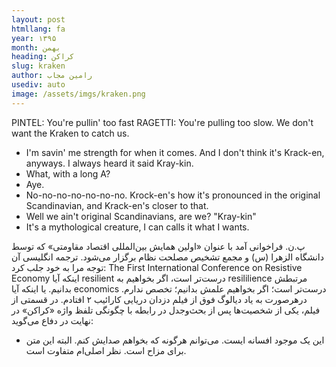 ```yaml
---
layout: post
htmllang: fa
year: ۱۳۹۵
month: بهمن
heading: کراکن
slug: kraken
author: رامین مجاب
usediv: auto
image: /assets/imgs/kraken.png
---
```


PINTEL:  You're pullin' too fast
RAGETTI: You're pulling too slow. We don't want the Kraken to catch us.
- I'm savin' me strength for when it comes. And I don't think it's Krack-en, anyways. I always heard it said Kray-kin.
- What, with a long A?
- Aye.
- No-no-no-no-no-no-no. Krock-en's how  it's pronounced in the original Scandinavian, and Krack-en's closer to that.
- Well we ain't original Scandinavians, are we? "Kray-kin"
- It's a mythological creature, I can calls it what I wants.

پ.ن. فراخوانی آمد با عنوان «اولین همایش بین‌المللی اقتصاد مقاومتی» که توسط دانشگاه الزهرا (س) و مجمع تشخیص مصلحت نظام برگزار می‌شود. ترجمه انگلیسی آن توجه مرا به خود جلب کرد:
The First International Conference on Resistive Economy
اینکه آیا resilient  درست‌تر است، اگر بخواهیم به resililience مرتبطش بدانیم. یا اینکه آیا economics درست‌تر است؛ اگر بخواهیم علمش بدانیم؛ تخصص ندارم. درهرصورت به یاد دیالوگ فوق از فیلم دزدان دریایی کارائیب ۲ افتادم. در قسمتی از فیلم، یکی از شخصیت‌ها پس از بحث‌وجدل در رابطه با چگونگی تلفظ واژه «کراکن» در نهایت در دفاع می‌گوید:
- این یک موجود افسانه ایست. می‌توانم هرگونه که بخواهم صدایش کنم.
البته این متن برای مزاح است. نظر اصلی‌ام متفاوت است. 
